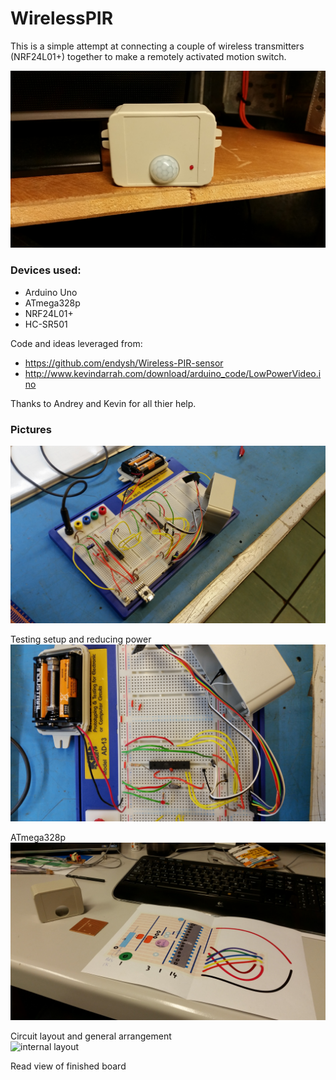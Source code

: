 # WirelessPIR

This is a simple attempt at connecting a couple of wireless transmitters (NRF24L01+) together to make a remotely activated motion switch.

![Finished product](/pictures/finished.jpg)

### Devices used:

- Arduino Uno
- ATmega328p
- NRF24L01+
- HC-SR501

Code and ideas leveraged from:

- https://github.com/endysh/Wireless-PIR-sensor
- http://www.kevindarrah.com/download/arduino_code/LowPowerVideo.ino

Thanks to Andrey and Kevin for all thier help.

### Pictures

![prototyping](/pictures/prototype.jpg)

Testing setup and reducing power<br>
![close up](/pictures/close.jpg)

ATmega328p<br>
![circuit](/pictures/board.jpg)

Circuit layout and general arrangement</br>
![internal layout](/pictures/internal)

Read view of finished board<br>
